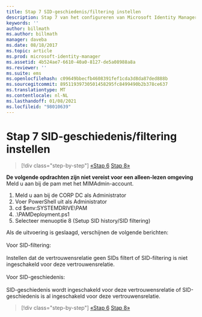 ```yaml
---
title: Stap 7 SID-geschiedenis/filtering instellen
description: Stap 7 van het configureren van Microsoft Identity Manager met behulp van scripts. Deze stap omvat het instellen van de SID-geschiedenis/SID-filtering.
keywords: ''
author: billmath
ms.author: billmath
manager: daveba
ms.date: 08/18/2017
ms.topic: article
ms.prod: microsoft-identity-manager
ms.assetid: 4b524ae7-6610-40a0-8127-de5a08988a8a
ms.reviewer: ''
ms.suite: ems
ms.openlocfilehash: c09649bbecfb4608391fef1cda3d8da87ded888b
ms.sourcegitcommit: 89511939730501458295fc8499490b2b378ce637
ms.translationtype: MT
ms.contentlocale: nl-NL
ms.lasthandoff: 01/08/2021
ms.locfileid: "98010639"
---
```

# <a name="step-7-setup-sid-historysid-filtering"></a>Stap 7 SID-geschiedenis/filtering instellen

> [!div class="step-by-step"]
> [«Stap 6](sp1-step6-setup-pam-trust.md) 
>  [Stap 8»](sp1-step8-pam-deployment-verification.md)

**De volgende opdrachten zijn niet vereist voor een alleen-lezen omgeving** Meld u aan bij de pam met het MIMAdmin-account.

1. Meld u aan bij de CORP DC als Administrator
2. Voer PowerShell uit als Administrator
3. cd $env:SYSTEMDRIVE\PAM
4. .\PAMDeployment.ps1
5. Selecteer menuoptie 8 (Setup SID history/SID filtering)

Als de uitvoering is geslaagd, verschijnen de volgende berichten:<br/></br>
Voor SID-filtering: <br/></br>
Instellen dat de vertrouwensrelatie geen SIDs filtert of SID-filtering is niet ingeschakeld voor deze vertrouwensrelatie. </br></br>
Voor SID-geschiedenis: </br></br>
SID-geschiedenis wordt ingeschakeld voor deze vertrouwensrelatie of SID-geschiedenis is al ingeschakeld voor deze vertrouwensrelatie.

> [!div class="step-by-step"]
> [«Stap 6](sp1-step6-setup-pam-trust.md) 
>  [Stap 8»](sp1-step8-pam-deployment-verification.md)
